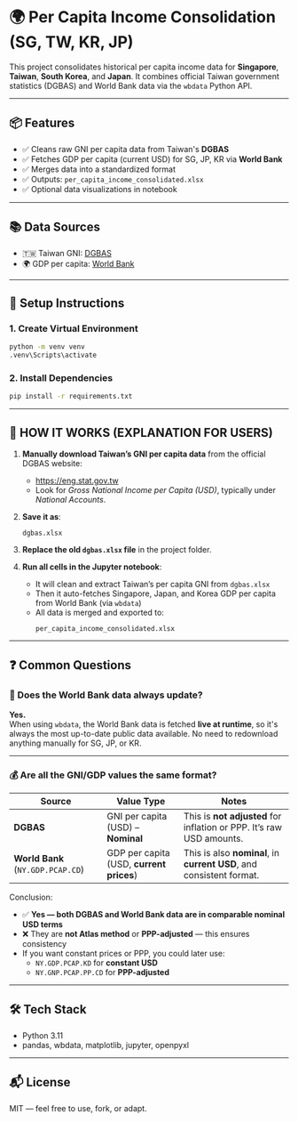 
# 🌍 Per Capita Income Consolidation (SG, TW, KR, JP)

This project consolidates historical per capita income data for **Singapore**, **Taiwan**, **South Korea**, and **Japan**. It combines official Taiwan government statistics (DGBAS) and World Bank data via the `wbdata` Python API.

---

## 📦 Features

- ✅ Cleans raw GNI per capita data from Taiwan's **DGBAS**
- ✅ Fetches GDP per capita (current USD) for SG, JP, KR via **World Bank**
- ✅ Merges data into a standardized format
- ✅ Outputs: `per_capita_income_consolidated.xlsx`
- ✅ Optional data visualizations in notebook

---

## 📚 Data Sources

- 🇹🇼 Taiwan GNI: [DGBAS](https://eng.stat.gov.tw/)
- 🌍 GDP per capita: [World Bank](https://data.worldbank.org/)

---

## 🚀 Setup Instructions

### 1. Create Virtual Environment

```bash
python -m venv venv
.venv\Scripts\activate
```

### 2. Install Dependencies

```bash
pip install -r requirements.txt
```
---


## 🔄 HOW IT WORKS (EXPLANATION FOR USERS)

1. **Manually download Taiwan’s GNI per capita data** from the official DGBAS website:
   - https://eng.stat.gov.tw
   - Look for *Gross National Income per Capita (USD)*, typically under *National Accounts*.

2. **Save it as**:
   ```
   dgbas.xlsx
   ```

3. **Replace the old `dgbas.xlsx` file** in the project folder.

4. **Run all cells in the Jupyter notebook**:
   - It will clean and extract Taiwan’s per capita GNI from `dgbas.xlsx`
   - Then it auto-fetches Singapore, Japan, and Korea GDP per capita from World Bank (via `wbdata`)
   - All data is merged and exported to:
     ```
     per_capita_income_consolidated.xlsx
     ```

---

## ❓ Common Questions

### 🔁 Does the World Bank data always update?

**Yes.**  
When using `wbdata`, the World Bank data is fetched **live at runtime**, so it's always the most up-to-date public data available. No need to redownload anything manually for SG, JP, or KR.

---

### 💰 Are all the GNI/GDP values the same format?

| Source    | Value Type                            | Notes                                                                 |
|-----------|----------------------------------------|-----------------------------------------------------------------------|
| **DGBAS** | GNI per capita (USD) – **Nominal**     | This is **not adjusted** for inflation or PPP. It’s raw USD amounts. |
| **World Bank** (`NY.GDP.PCAP.CD`) | GDP per capita (USD, **current prices**) | This is also **nominal**, in **current USD**, and consistent format. |

Conclusion:
- ✅ **Yes — both DGBAS and World Bank data are in comparable nominal USD terms**
- ❌ They are **not Atlas method** or **PPP-adjusted** — this ensures consistency
- If you want constant prices or PPP, you could later use:
  - `NY.GDP.PCAP.KD` for **constant USD**
  - `NY.GNP.PCAP.PP.CD` for **PPP-adjusted**

---

## 🛠 Tech Stack

- Python 3.11
- pandas, wbdata, matplotlib, jupyter, openpyxl

---

## 📬 License

MIT — feel free to use, fork, or adapt.
